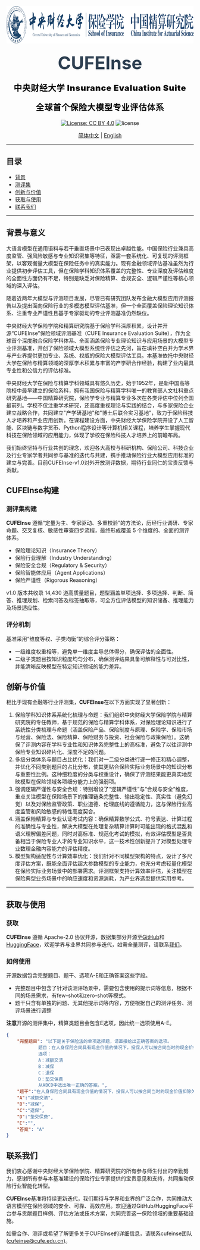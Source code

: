 <div align="center">
<img src="docs/logo2.png" alt="CUFEInse标志" width=auto height="100" style="max-width: 100%; height: 80;">
<h1 style="font-size: 48px; color: #2c3e50; margin: 20px 0; font-weight: bold;">CUFEInse</h1>

<p style="font-size: 22px; color:rgb(0, 0, 0); margin: 10px 0 20px 0; font-weight: 900; letter-spacing: 1px;">中央财经大学 Insurance Evaluation Suite</p>
<p style="font-size: 22px; color:rgb(0, 0, 0); margin: 10px 0 20px 0; font-weight: 900; letter-spacing: 1px;">全球首个保险大模型专业评估体系</p>


[![License: CC BY 4.0](https://img.shields.io/badge/License-CC_BY_4.0-lightgrey.svg)](https://creativecommons.org/licenses/by/4.0/)
![license](https://img.shields.io/badge/License-Apache--2.0-blue.svg)

[简体中文](/README_database_zh-CN.md) | [English]()
</div>


---

## 目录
* [背景](#背景与意义)
* [测评集](#cufeinse构建)
* [创新与价值](#创新与价值)
* [获取与使用](#获取与使用)
* [联系我们](#联系我们)

---

## 背景与意义

大语言模型在通用语料与若干垂直场景中已表现出卓越性能。中国保险行业兼具高度监管、强风险敏感与专业知识密集等特征，亟需一套系统化、可复现的评测框架，以客观衡量大模型在保险任务中的真实能力。现有金融领域评估基准虽然为行业提供初步评估工具，但在保险学科知识体系覆盖的完整性、专业深度及评估维度的全面性方面仍有不足，特别是缺乏对保险精算、合规安全、逻辑严谨性等核心领域的深入评估。

随着近两年大模型与评测项目发展，尽管已有研究团队发布金融大模型应用评测报告以及提出面向保险行业的多模态模型评估基准，但一个全面覆盖保险理论知识体系、注重专业严谨性且基于专家驱动的专业评测基准仍然缺位。

中央财经大学保险学院和精算研究院基于保险学科深厚积累，设计并开源“CUFEInse”保险领域评测基准（CUFE Insurance Evaluation Suite），作为全球首个深度融合保险学科体系、全面涵盖保险专业理论知识与应用场景的大模型专业评测基准，开创了保险领域大模型系统性评估之先河，旨在填补空白并为学术界与产业界提供更加专业、系统、权威的保险大模型评估工具。本基准依托中央财经大学在保险与精算领域的深厚学术积累与丰富的产学研合作经验，构建了业内最具专业性和公信力的评估标准。

中央财经大学在保险与精算学科领域具有悠久历史，始于1952年，是新中国高等院校中最早建立的保险系科，拥有我国保险与精算学科唯一的教育部人文社科重点研究基地——中国精算研究院，保险学专业与精算专业多次在各类评估中位列全国最前列。学校不仅注重学术研究，还高度重视理论与实践的结合，与多家保险企业建立战略合作，共同建立"产学研基地"和"博士后联合实习基地"，致力于保险科技人才培养和产业应用创新。在课程建设方面，中央财经大学保险学院开设了人工智能、区块链与数字货币、Python程序设计等计算机相关课程，培养学生掌握现代科技在保险领域的应用能力，体现了学校在保险科技人才培养上的前瞻布局。

我们始终坚持与行业共创的理念，欢迎各大高校与科研机构、保险公司、科技企业及行业专家学者共同参与基准的迭代与共建，携手推动保险行业大模型应用标准的建立与完善。目前CUFEInse-v1.0对外开放测评数据，期待行业同仁的宝贵反馈与贡献。


## **CUFEInse**构建

### 测评集构建
**CUFEInse** 遵循“定量为主、专家驱动、多重校验”的方法论，历经行业调研、专家命题、交叉复核、敏感性审查四步流程，最终形成覆盖 5 个维度的、全面的测评体系。
* 保险理论知识（Insurance Theory） 
* 保险行业理解（Industry Understanding） 
* 保险安全合规（Regulatory & Security） 
* 保险智能体应用（Agent Applications） 
* 保险严谨性（Rigorous Reasoning） 

v1.0 版本共收录 14,430  道高质量题目，题型涵盖单项选择、多项选择、判断、简答、推理规划、检索问答及标签抽取等，可全方位评估模型的知识储备、推理能力及场景适应性。


### 评分机制
基准采用“维度等权、子类均衡”的综合评分策略： 
* 一级维度权重相等，避免单一维度主导总体得分，确保评估的全面性。
* 二级子类题目按知识粒度均匀分布，确保测评结果具备可解释性与可对比性，并能清晰反映模型在特定知识领域的能力差异。

## 创新与价值

相比于现有金融等行业评测集，**CUFEInse**在以下方面实现了显著创新：

1. 保险学科知识体系系统化梳理与命题：我们组织中央财经大学保险学院与精算研究院的专任教师，基于规范的保险与精算学科体系，对保险理论知识进行了系统性分类梳理与命题（涵盖保险产品、保险制度与原理、保险学、保险市场与经营、保险法、保险精算、保险财务与投资、社会保险与政策保险）。这确保了评测内容在学科专业性和知识体系完整性上的高标准，避免了以往评测中保险专业知识碎片化、深度不足的问题。
2. 多级分类体系与题目占比优化：我们对一二级分类进行逐一修正和精心调整，并优化不同类别题目的占比分布，使其更贴合保险实际业务场景中的知识分布与重要性比例。这种细粒度的分类与权重设计，确保了评测结果能更真实地反映模型在保险领域各项细分能力上的强弱项。
3. 强调逻辑严谨性与安全合规：特别增设了“逻辑严谨性”与“合规与安全”维度，重点关注模型在保险场景下的推理链条完整性、输出稳定性、真实性（避免幻觉）以及对保险监管政策、职业道德、伦理底线的遵循能力，这与保险行业高度监管和风险敏感的特性高度契合。
4. 涵盖保险精算与专业认证考试内容：确保精算数学公式、符号表达、计算过程的准确性与专业性，解决大模型在处理复杂精算计算时可能出现的格式混乱和语义理解偏差问题，同时对高标准、规范化考试的模拟，有效评估模型是否具备相当于保险专业人才的专业知识水平，这一技术性创新提升了对模型处理专业数理金融内容能力的评估精度。
5. 模型架构适配性与计算效率优化：我们针对不同模型架构的特点，设计了多尺度评估方案，既能全面评估超大参数模型的专业能力，也充分考虑轻量化模型在保险实际业务场景中的部署需求。评测框架支持计算效率评估，关注模型在保险典型业务场景中的响应速度和资源消耗，为产业界选型提供实用参考。


---

## 获取与使用

### 获取
**CUFEInse** 遵循 Apache-2.0 协议开源，数据集部分开源至[GitHub](https://github.com/CUFEInse/CUFEInse.git)和[HuggingFace](https://huggingface.co/datasets/CUFEInse/CUFEInse)，欢迎学界与业界共同参与迭代，如需全量测评，请联系[我们](#联系我们)。


### 如何使用
开源数据包含完整题目、题干、选项A-E和正确答案这些字段。

* 完整题目中包含了针对该测评场景中，需要包含使用的提示词等信息，根据不同的场景需求，有few-shot和zero-shot等模式。 
* 题干只含有单独的问题、无其他提示词等内容，方便根据自己的测评任务、测评场景进行调整

**注意**开源的测评集中，精算类题目会包含E选项，因此统一选项使用A-E。 

```json
{
    "完整题目": "以下是关于保险法的单项选择题，请直接给出正确答案的选项。
            题目：在人身保险合同具有现金价值的情况下，投保人可以按合同当时的现金价值扣除欠费及利息、借款及利息后的余额，作为一次交清的全部保险费，以相同的合同条件减少保额，合同继续有效，此种处理方法是：
            选项：
            A：减额交清
            B：减保
            C：退保
            D：垫交保费
            从ABCD中选出唯一正确的答案。",
    "题干":"在人身保险合同具有现金价值的情况下，投保人可以按合同当时的现金价值扣除欠费及利息、借款及利息后的余额，作为一次交清的全部保险费，以相同的合同条件减少保额，合同继续有效，此种处理方法是",
    "A":"减额交清",
    "B":"减保",
    "C":"退保",
    "D":"垫交保费",
    "E":"",
    "答案": "A"
}
```

## 联系我们
我们衷心感谢中央财经大学保险学院、精算研究院的所有参与师生付出的辛勤努力，感谢所有参与本基准建设的保险行业专家提供的宝贵意见和支持，共同推动保险行业智能化转型。

**CUFEInse**基准将持续更新迭代，我们期待与学界和业界的广泛合作，共同推动大语言模型在保险领域的安全、可靠、高效应用。欢迎通过GitHub/HuggingFace平台参与贡献题目样例、评估方法或技术方案，共同完善这一保险领域的重要基础设施。

如需合作、测评或希望了解更多关于CUFEInse的详细信息，请联系cufeinse团队(cufeinse@cufe.edu.cn)。

